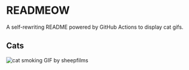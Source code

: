 # READMEOW

A self-rewriting README powered by GitHub Actions to display cat gifs.

## Cats

![cat smoking GIF by sheepfilms](https://media4.giphy.com/media/l0ExdMHUDKteztyfe/200.gif?cid=9acd02davai5jqeact0nqn929a9nctn5v2qt18w6fumc7r1m&ep=v1_gifs_search&rid=200.gif&ct=g)
